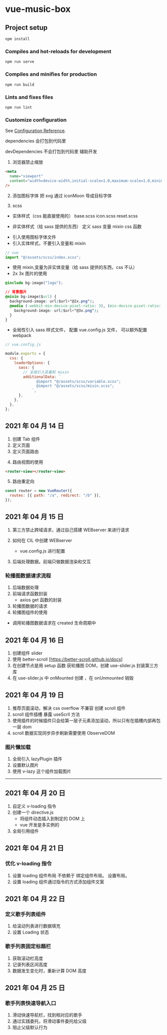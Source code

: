 # vue-music-box

## Project setup

```
npm install
```

### Compiles and hot-reloads for development

```
npm run serve
```

### Compiles and minifies for production

```
npm run build
```

### Lints and fixes files

```
npm run lint
```

### Customize configuration

See [Configuration Reference](https://cli.vuejs.org/config/).

dependencies 会打包到代码里

devDependencies 不会打包到代码里 辅助开发

1. 浏览器禁止缩放

```html
<meta
  name="viewport"
  content="width=device-width,initial-scale=1.0,maximum-scale=1.0,minimum-scale=1.0,user-scalable=no"
/>
```

2. 添加图标字体
   把 svg 通过 iconMoon 导成目标字体

3. scss

- 实体样式（css 能直接使用的）
  base.scss
  icon.scss
  reset.scss

- 非实体样式（给 sass 提供的东西）
  定义 sass 变量
  mixin css 函数

* 引入使用图标字体文件
* 引入实体样式，不要引入变量和 mixin

```js
// vue
import "@/assets/scss/index.scss";
```

- 使用 mixin,变量为非实体变量（给 sass 提供的东西，css 不认）
- 2x 3x 图片的使用

```css
@include bg-image("logo");
```

```css
// 背景图片
@mixin bg-image($url) {
  background-image: url($url+"@2x.png");
  @media (-webkit-min-device-pixel-ratio: 3), (min-device-pixel-ratio: 3) {
    background-image: url($url+"@3x.png");
  }
}
```

- 全局性引入 sass 样式文件，
  配置 vue.config.js 文件，
  可以额外配置 webpack

```js
// vue.config.js

module.exports = {
  css: {
    loaderOptions: {
      sass: {
        // 全局引入变量和 mixin
        additionalData: `
              @import "@/assets/scss/variable.scss";
              @import "@/assets/scss/mixin.scss";
            `,
      },
    },
  },
};
```

## 2021 年 04 月 14 日

1. 创建 Tab 组件
2. 定义页面
3. 定义页面路由

4) 路由视图的使用

```html
<router-view></router-view>
```

5. 路由重定向

```js
const router = new VueRouter({
  routes: [{ path: "/a", redirect: "/b" }],
});
```

## 2021 年 04 月 15 日

1. 第三方禁止跨域请求，通过自己搭建 WEBserver 来进行请求
2. 如何在 CIL 中创建 WEBserver

   - vue.config.js 进行配置

3. 后端处理数据。前端只做数据渲染和交互

### 轮播图数据请求流程

1. 后端数据处理
2. 前端请求函数封装
   - axios get 函数的封装
3. 轮播图数据的请求
4. 轮播图组件的使用

- 调用轮播图数据请求在 created 生命周期中

## 2021 年 04 月 16 日

1. 创建组件 slider
2. 使用 better-scroll [https://better-scroll.github.io/docs]
3. 在创建节点是用 setup 函数 获轮播图 DOM，创建 use-slider.js 封装第三方库
4. 在 use-slider.js 中 onMounted 创建 ，在 onUnmounted 销毁

## 2021 年 04 月 19 日

1. 推荐页面滚动，解决 css overflow 不兼容 创建 scroll 组件
2. scroll 组件插槽 暴露 useScrll 方法
3. 使用插件的时候插件只会给第一层子元素添加滚动，所以只有在插槽内部再包一层 dom
4. scroll 数据实现同步异步刷新需要使用 ObserveDOM

### 图片懒加载

1. 全局引入 lazyPlugin 插件
2. 设置默认图片
3. 使用 v-lazy 这个组件加载图片

---

## 2021 年 04 月 20 日

1. 自定义 v-loading 指令
2. 创建一个 directive.js
   - 将组件动态插入到制定的 DOM 上
   - vue 开发是多实例的
3. 全局引用组件

## 2021 年 04 月 21 日

### 优化 v-loading 指令

1. 设置 loading 组件布局 不依赖于 绑定组件布局。 设置布局。
2. 设置 loading 组件通过指令的方式添加组件文案

## 2021 年 04 月 22 日

### 定义歌手列表组件

1. 给滚动列表进行数据填充
2. 设置 Loading 状态

### 歌手列表固定标题栏

1. 获取滚动栏高度
2. 记录列表区间高度
3. 数据发生变化时，重新计算 DOM 高度

## 2021 年 04 月 25 日

### 歌手列表快速导航入口

1. 滑动快速导航栏，找到相对应的歌手
2. 通过实践委托，将滑动事件委托给父级
3. 阻止父级默认行为